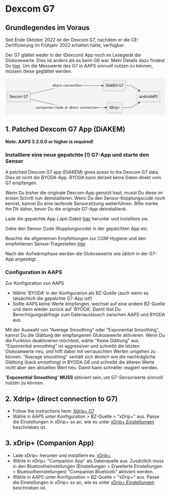 # Dexcom G7


## Grundlegendes im Voraus

Seit Ende Oktober 2022 ist der Dexcom G7, nachdem er die CE-Zertifizierung im Frühjahr 2022 erhalten hatte, verfügbar.

Der G7 glättet weder in der (Dexcom) App noch im Lesegerät die Glukosewerte. Dies ist anders als es beim G6 war. Mehr Details dazu findest Du [hier](https://www.dexcom.com/en-us/faqs/why-does-past-cgm-data-look-different-from-past-data-on-receiver-and-follow-app). Um die Messwerte des G7 in AAPS sinnvoll nutzen zu können, müssen diese geglättet werden.

![G7 english](../images/6fe30b84-227a-4bae-a9a5-527cee341dbf.png)

## 1.  Patched Dexcom G7 App (DiAKEM)

**Note: AAPS 3.2.0.0 or higher is required!**

### Installiere eine neue gepatchte (!) G7-App und starte den Sensor

A patched Dexcom G7 app (DiAKEM) gives acess to the Dexcom G7 data. Dies ist nicht die BYODA-App. BYODA kann derzeit keine Daten direkt vom G7 empfangen.

Wenn Du bisher die originale Dexcom-App genutzt hast, musst Du diese im ersten Schritt nun deinstallieren. Wenn Du den Sensor-Kopplungscode noch kennst, kannst Du eine laufende Sensorsitzung weiterführen. Bitte merke ihn Dir daher, bevor Du die originale G7-App deinstallierst.

Lade die gepatchte App (.apk-Datei) [hier](https://github.com/authorgambel/g7/releases) herunter und installiere sie.

Gebe den Sensor Code (Kopplungscode) in der gepatchten App ein.

Beachte die allgemeinen Empfehlungen zur CGM-Hygiene und den empfohlenen Sensor-Tragestellen [hier](../Hardware/GeneralCGMRecommendation.md).

Nach der Aufwärmphase werden die Glukosewerte wie üblich in der G7-App angezeigt.

### Configuration in AAPS

Zur Konfiguration von AAPS
- Wähle 'BYODA' in der Konfiguration als BZ-Quelle (auch wenn es tatsächlich die gepatchte G7-App ist!)
- Sollte AAPS keine Werte empfangen, wechsel auf eine andere BZ-Quelle und dann wieder zurück auf 'BYODA'. Damit löst Du Berechtigungsabfrage zum Datenaustausch zwischen AAPS und BYODA aus.

Mit der Auswahl von "Average Smoothing" oder "Exponential Smoothing", kannst Du die Glättung der empfangenen Glukosewerte aktivieren. Wenn Du die Funktion deaktivieren möchtest, wähle "Keine Glättung" aus. "Exponential smoothing" ist aggressiver und schreibt die letzten Glukosewerte neu, und hilft dabei mit verrauschten Werten umgehen zu können. "Average smoothing" verhält sich ähnlich wie die nachträgliche Glättung (back smoothing) in BYODA G6 und schreibt die älteren Werte nicht aber den aktuellen Wert neu. Damit kann schneller reagiert werden.

**'Exponential Smoothing'** **MUSS** aktiviert sein, um G7-Sensorwerte sinnvoll nutzen zu können.

## 2. Xdrip+ (direct connection to G7)

- Follow the instructions here: [Xdrip+ G7](https://navid200.github.io/xDrip/docs/Dexcom/G7.html)
- Wähle in AAPS unter Konfiguration > BZ-Quelle > "xDrip+" aus. Passe die Einstellungen in xDrip+ so an, wie es unter  [xDrip+ Einstellungen](../Configuration/xdrip.md) beschrieben ist.

## 3. xDrip+ (Companion App)

-   Lade xDrip+ herunter und installiere es: [xDrip+](https://github.com/NightscoutFoundation/xDrip)
- Wähle in xDrip+ "Companion App" als Datenquelle aus. Zusätzlich muss in den Bluetootheinstellungen (Einstellungen > Erweiterte Einstellungen > Bluetootheinstellungen) "Companion Bluetooth" aktiviert werden.
- Wähle in AAPS unter Konfiguration > BZ-Quelle > "xDrip+" aus. Passe die Einstellungen in xDrip+ so an, wie es unter  [xDrip+ Einstellungen](../Configuration/xdrip.md) beschrieben ist. 
